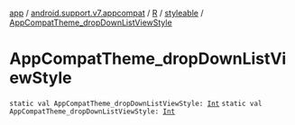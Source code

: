 [app](../../../index.md) / [android.support.v7.appcompat](../../index.md) / [R](../index.md) / [styleable](index.md) / [AppCompatTheme_dropDownListViewStyle](.)

# AppCompatTheme_dropDownListViewStyle

`static val AppCompatTheme_dropDownListViewStyle: `[`Int`](https://kotlinlang.org/api/latest/jvm/stdlib/kotlin/-int/index.html)
`static val AppCompatTheme_dropDownListViewStyle: `[`Int`](https://kotlinlang.org/api/latest/jvm/stdlib/kotlin/-int/index.html)